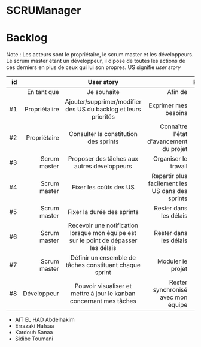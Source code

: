 # SCRUManager

# Backlog

Note : Les acteurs sont le propriétaire, le scrum master et les développeurs. Le scrum master étant un développeur, il dipose de toutes les actions de ces derniers en plus de ceux qui lui son propres.
US signifie _user story_

| id |               |                                      User story                                      |                                                  | Priorité | Coût |
|---:|--------------:|:------------------------------------------------------------------------------------:|-------------------------------------------------:|---------:|------|
|    | En tant que   | Je souhaite                                                                          | Afin de                                          |          |      |
| #1 | Propriétaiire | Ajouter/supprimer/modifier des US du backlog et leurs priorités                      | Exprimer mes besoins                             | 1        | 5    |
| #2 | Propriétaire  | Consulter la constitution des sprints                                                | Connaître l'état d'avancement du projet          | 2        | 2    |
| #3 | Scrum master  | Proposer des tâches aux autres développeurs                                          | Organiser le travail                             | 5        | 8    |
| #4 | Scrum master  | Fixer les coûts des US                                                               | Repartir plus facilement les US dans des sprints | 2        | 1    |
| #5 | Scrum master  | Fixer la durée des sprints                                                           | Rester dans les délais                           | 1        | 2    |
| #6 | Scrum master  | Recevoir une notification lorsque mon équipe est sur le point de dépasser les délais | Rester dans les délais                           | 4        | 8    |
| #7 | Scrum master  | Définir un ensemble de tâches constituant chaque sprint                              | Moduler le projet                                | 1        | 5    |
| #8 | Développeur   | Pouvoir visualiser et mettre à jour le kanban concernant mes tâches                  | Rester synchronisé avec mon équipe               | 2        | 5    |

- AIT EL HAD Abdelhakim
- Errazaki Hafsaa
- Kardouh Sanaa
- Sidibe Toumani
